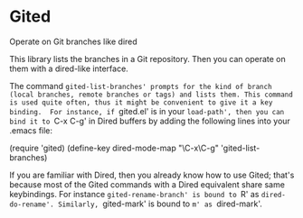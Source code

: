 # Gited
Operate on Git branches like dired

This library lists the branches in a Git repository.  Then you can
operate on them with a dired-like interface.

The command `gited-list-branches' prompts for the kind of branch
(local branches, remote branches or tags) and lists them.
This command is used quite often, thus it might be convenient
to give it a key binding.  For instance, if `gited.el' is in
your `load-path', then you can bind it to `C-x C-g' in Dired buffers
by adding the following lines into your .emacs file:

(require 'gited)
(define-key dired-mode-map "\C-x\C-g" 'gited-list-branches)

If you are familiar with Dired, then you already know how to use
Gited; that's because most of the Gited commands with a Dired equivalent
share same keybindings.
For instance `gited-rename-branch' is bound to `R' as `dired-do-rename'.
Similarly, `gited-mark' is bound to `m' as `dired-mark'.
